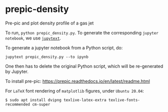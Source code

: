 # prepic-density
Pre-pic and plot density profile of a gas jet

To run, `python prepic_density.py`. To generate the corresponding `jupyter notebook`, we use
[`jupytext`](https://github.com/mwouts/jupytext). 

To generate a jupyter notebook from a Python script, do:

```console
jupytext prepic_density.py --to ipynb
```

One then has to delete the original Python script, which will be re-generated by Jupyter.

To install pre-pic: https://prepic.readthedocs.io/en/latest/readme.html

For `LaTeX` font rendering of `matplotlib` figures, under `Ubuntu 20.04`:

```console
$ sudo apt install dvipng texlive-latex-extra texlive-fonts-recommended cm-super
```